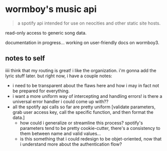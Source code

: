 # wormboy's music api

> a spotify api intended for use on neocities and other static site hosts.

read-only access to generic song data.

documentation in progress... working on user-friendly docs on wormboy3.

## notes to self

iiii think that my routing is great! i like the organization. i'm gonna add the lyric stuff later. but right now, i have a couple notes:
- i need to be transparent about the flaws here and how i may in fact not be prepared for everything.
- i want a more uniform way of intercepting and handling errors! is there a universal error handler i could come up with??
- all the spotify api calls so far are pretty uniform [validate parameters, grab user access key, call the specific function, and then format the data.]
    - how could i generalize or streamline this process? spotify's parameters tend to be pretty cookie-cutter, there's a consistency to them between name and valid values...
    - is this something that i could redesign to be objet-oriented, now that i understand more about the authentication flow?
